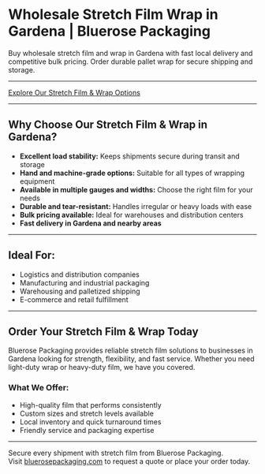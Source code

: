 # Wholesale Stretch Film Wrap in Gardena | Bluerose Packaging

Buy wholesale stretch film and wrap in Gardena with fast local delivery and competitive bulk pricing. Order durable pallet wrap for secure shipping and storage.

---

[Explore Our Stretch Film & Wrap Options](https://www.bluerosepackaging.com/product-category/stock-products/stretch-film-stretch-wrap/)

---

## Why Choose Our Stretch Film & Wrap in Gardena?

- **Excellent load stability:** Keeps shipments secure during transit and storage  
- **Hand and machine-grade options:** Suitable for all types of wrapping equipment  
- **Available in multiple gauges and widths:** Choose the right film for your needs  
- **Durable and tear-resistant:** Handles irregular or heavy loads with ease  
- **Bulk pricing available:** Ideal for warehouses and distribution centers  
- **Fast delivery in Gardena and nearby areas**

---

## Ideal For:

- Logistics and distribution companies  
- Manufacturing and industrial packaging  
- Warehousing and palletized shipping  
- E-commerce and retail fulfillment  

---

## Order Your Stretch Film & Wrap Today

Bluerose Packaging provides reliable stretch film solutions to businesses in Gardena looking for strength, flexibility, and fast service. Whether you need light-duty wrap or heavy-duty film, we have you covered.

### What We Offer:

- High-quality film that performs consistently  
- Custom sizes and stretch levels available  
- Local inventory and quick turnaround times  
- Friendly service and packaging expertise  

---

Secure every shipment with stretch film from Bluerose Packaging.  
Visit [bluerosepackaging.com](https://www.bluerosepackaging.com) to request a quote or place your order today.



